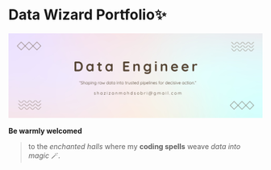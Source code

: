 # Data Wizard Portfolio✨
![](header.png)

 **Be warmly welcomed**  
> to the *enchanted halls* where my **coding spells** weave *data into magic* 🪄.

